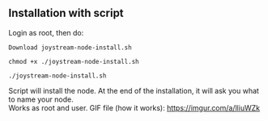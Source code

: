 ## Installation with script

Login as root, then do:
```
Download joystream-node-install.sh

chmod +x ./joystream-node-install.sh

./joystream-node-install.sh
```

Script will install the node. At the end of the installation, it will ask you what to name your node.   
Works as root and user. 
GIF file (how it works): https://imgur.com/a/lliuWZk
